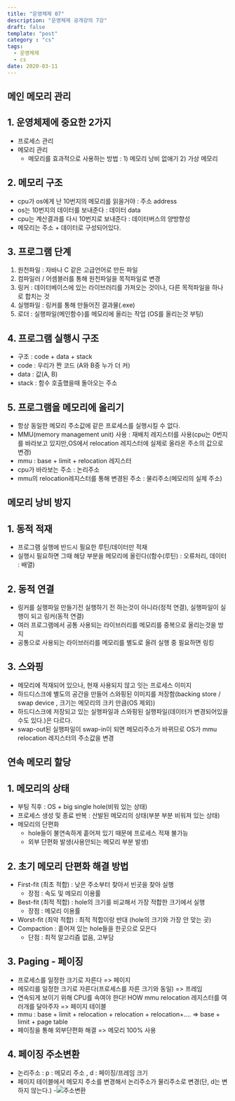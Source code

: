 ```yaml
---
title: "운영체제 07"
description: "운영체제 공개강의 7강"
draft: false
template: "post"
category : "cs" 
tags:
  - 운영체제
  - cs
date: 2020-03-11
---
```

## 메인 메모리 관리

## 1. 운영체제에 중요한 2가지
- 프로세스 관리
- 메모리 관리
    - 메모리를 효과적으로 사용하는 방법 : 1) 메모리 낭비 없애기 2) 가상 메모리

## 2. 메모리 구조
- cpu가 os에게 난 10번지의 메모리를 읽을거야 : 주소 address
- os는 10번지의 데이터를 보내준다 : 데이터 data
- cpu는 계산결과를 다시 10번지로 보내준다 : 데이터버스의 양방향성
- 메모리는 주소 + 데이터로 구성되어있다.

## 3. 프로그램 단계
1. 원천파일 : 자바나 C 같은 고급언어로 만든 파일
2. 컴파일러 / 어셈블러를 통해 원천파일을 목적파일로 변경
3. 링커 : 데이터베이스에 있는 라이브러리를 가져오는 것이나, 다른 목적파일을 하나로 합치는 것
4. 실행파일 : 링커를 통해 만들어진 결과물(.exe)
5. 로더 : 실행파일(메인함수)를 메모리에 올리는 작업 (OS를 올리는것 부팅)

## 4. 프로그램 실행시 구조
- 구조 : code + data + stack
- code : 우리가 짠 코드 (A와 B중 누가 더 커)
- data : 값(A, B)
- stack : 함수 호출했을때 돌아오는 주소

## 5. 프로그램을 메모리에 올리기
- 항상 동일한 메모리 주소값에 같은 프로세스를 실행시킬 수 없다. 
- MMU(memory management unit) 사용 : 재배치 레지스터를 사용(cpu는 0번지를 바라보고 있지만,OS에서 relocation 레지스터에 실제로 올라온 주소의 값으로 변경)
- mmu : base + limit + relocation 레지스터
- cpu가 바라보는 주소 : 논리주소
- mmu의 relocation레지스터를 통해 변경된 주소 : 물리주소(메모리의 실제 주소)

## 메모리 낭비 방지

## 1. 동적 적재
- 프로그램 실행에 반드시 필요한 루틴/데이터만 적재
- 실행시 필요하면 그때 해당 부분을 메모리에 올린다((함수(루틴) : 오류처리, 데이터 : 배열)

## 2. 동적 연결
- 링커를 실행파일 만들기전 실행하기 전 하는것이 아니라(정적 연결), 실행파일이 실행이 되고 링커(동적 연결)
- 여러 프로그램에서 공통 사용되는 라이브러리를 메모리를 중복으로 올리는것을 방지
- 공통으로 사용되는 라이브러리를 메모리를 별도로 올려 실행 중 필요하면 링킹

## 3. 스와핑
- 메모리에 적재되어 있으나, 현재 사용되지 않고 잇는 프로세스 이미지
- 하드디스크에 별도의 공간을 만들어 스와핑된 이미지를 저장함(backing store / swap device , 크기는 메모리의 크키 만큼(OS 제외))
- 하드디스크에 저장되고 있는 실행파일과 스와핑된 실행파일(데이터가 변경되어있을수도 있다.)은 다르다.
- swap-out된 실행파일이 swap-in이 되면 메모리주소가 바뀌므로 OS가 mmu relocation 레지스터의 주소값을 변경

## 연속 메모리 할당

## 1. 메모리의 상태
- 부팅 직후 : OS + big single hole(비워 있는 상태)
- 프로세스 생성 및 종료 반복 : 산발된 메모리의 상태(부분 부분 비워져 있는 상태)
- 메모리의 단편화
    - hole들이 불연속하게 흩어져 있기 때문에 프로세스 적재 불가능
    - 외부 단편화 발생(사용안되는 메모리 부분 발생)

## 2. 초기 메모리 단편화 해결 방법 
- First-fit (최초 적합) : 낮은 주소부터 찾아서 빈곳을 찾아 실행
    - 장점 : 속도 및 메모리 이용률
- Best-fit (최적 적합) : hole의 크기를 비교해서 가장 적합한 크기에서 실행
    - 장점 : 메모리 이용률
- Worst-fit (최악 적합) : 최적 적합이랑 반대 (hole의 크기와 가장 안 맞는 곳)
- Compaction : 흩어져 있는 hole들을 한곳으로 모은다
    - 단점 : 최적 알고리즘 없음, 고부담

## 3. Paging - 페이징 
- 프로세스를 일정한 크기로 자른다 => 페이지
- 메모리를 일정한 크기로 자른다(프로세스를 자른 크기와 동일) => 프레임
- 연속되게 보이기 위해 CPU를 속여야 한다! HOW mmu relocation 레지스터를 여러개를 달아주자 => 페이지 테이블
- mmu : base + limit + relocation + relocation + relocation+.... => base + limit + page table
- 페이징을 통해 외부단편화 해결 => 메모리 100% 사용

## 4. 페이징 주소변환
- 논리주소 : p : 메모리 주소 , d : 페이징/프레임 크기
- 페이지 테이블에서 메모지 주소를 변경해서 논리주소가 물리주소로 변경(단, d는 변하지 않는다.)
-![주소변환](https://2.bp.blogspot.com/-eP3hp95aKQ0/WRcXxlI-ilI/AAAAAAAABRQ/LTsK72INkuEpxpUPLY9Y3bJtjScM1Jc1gCLcB/s1600/segmentation.png)
